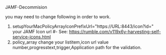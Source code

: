 JAMF-Decommision

you may need to change following in order to work.

1) setupYourMacPolicyArrayIconPrefixUrl="https://URL:8443/icon?id="  your JAMF Icon url #- See: https://rumble.com/v119x6y-harvesting-self-service-icons.html
2) policy_array change your listitem,icon url value number,progresstext,trigger,Application path for the validation.
